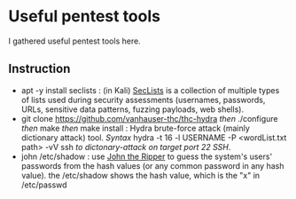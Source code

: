 # Useful pentest tools
I gathered useful pentest tools here.

## Instruction
- apt -y install seclists : (in Kali) [SecLists](https://github.com/danielmiessler/SecLists) is a collection of multiple types of lists used during security assessments (usernames, passwords, URLs, sensitive data patterns, fuzzing payloads, web shells).
- git clone https://github.com/vanhauser-thc/thc-hydra _then_ ./configure _then_ make _then_ make install : Hydra brute-force attack (mainly dictionary attack) tool. _Syntax_ hydra -t 16 -l USERNAME -P <wordList.txt path> -vV <target IP> ssh _to dictonary-attack on target port 22 SSH_.
- john /etc/shadow : use [John the Ripper](https://github.com/openwall/john) to guess the system's users' passwords from the hash values (or any common password in any hash value). the /etc/shadow shows the hash value, which is the "x" in /etc/passwd
